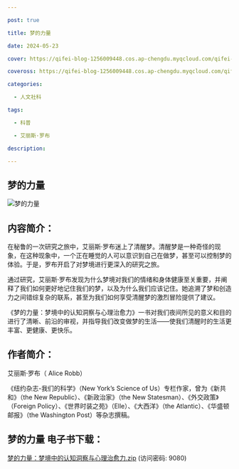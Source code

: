 ```yaml
---

post: true

title: 梦的力量

date: 2024-05-23

cover: https://qifei-blog-1256009448.cos.ap-chengdu.myqcloud.com/qifei-blog/66348c570ea9cb14033c40b2.jpg

coveross: https://qifei-blog-1256009448.cos.ap-chengdu.myqcloud.com/qifei-blog/66348c570ea9cb14033c40b2.jpg

categories:

  - 人文社科

tags:

  - 科普 

  - 艾丽斯·罗布

description: 

---
```




## 梦的力量 

![梦的力量 ](https://qifei-blog-1256009448.cos.ap-chengdu.myqcloud.com/qifei-blog/66348c570ea9cb14033c40b2.jpg)

## 内容简介：

在秘鲁的一次研究之旅中，艾丽斯·罗布迷上了清醒梦。清醒梦是一种奇怪的现象，在这种现象中，一个正在睡觉的人可以意识到自己在做梦，甚至可以控制梦的体验。于是，罗布开启了对梦境进行更深入的研究之旅。

通过研究，艾丽斯·罗布发现为什么梦境对我们的情绪和身体健康至关重要，并阐释了我们如何更好地记住我们的梦，以及为什么我们应该记住。她追溯了梦和创造力之间错综复杂的联系，甚至为我们如何享受清醒梦的激烈冒险提供了建议。

《梦的力量：梦境中的认知洞察与心理治愈力》一书对我们夜间所见的意义和目的进行了清晰、前沿的审视，并指导我们改变做梦的生活——使我们清醒时的生活更丰富、更健康、更快乐。

## 作者简介：

艾丽斯·罗布（ Alice Robb）

《纽约杂志-我们的科学》（New York’s Science of Us）专栏作家，曾为《新共和》（the New Republic）、《新政治家》（the New Statesman）、《外交政策》（Foreign Policy）、《世界时装之苑》（Elle）、《大西洋》（the Atlantic）、《华盛顿邮报》（the Washington Post）等杂志撰稿。

## 梦的力量 电子书下载：

<a href="https://url54.ctfile.com/f/18000254-1226153590-37ccf6?p=9080" target="_blank" rel="noopener">梦的力量：梦境中的认知洞察与心理治愈力.zip</a> (访问密码: 9080)



                    